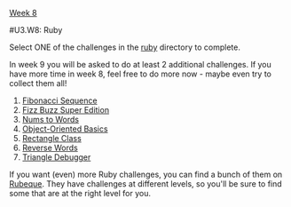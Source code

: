 [Week 8](./)

#U3.W8: Ruby

Select ONE of the challenges in the [ruby](../ruby) directory to complete.

In week 9 you will be asked to do at least 2 additional challenges. If you have more time in week 8, feel free to do more now - maybe even try to collect them all!

1. [Fibonacci Sequence](../ruby/fibonacci-sequence)
2. [Fizz Buzz Super Edition](../ruby/fizz-buzz)
3. [Nums to Words](../ruby/nums-to-words)
4. [Object-Oriented Basics](../ruby/oo-basics)
5. [Rectangle Class](../ruby/rectangle-class)
6. [Reverse Words](../ruby/reverse-words)
7. [Triangle Debugger](../ruby/triangle-debugger)

If you want (even) more Ruby challenges, you can find a bunch of them on [Rubeque](http://www.rubeque.com/problems). They have challenges at different levels, so you'll be sure to find some that are at the right level for you.